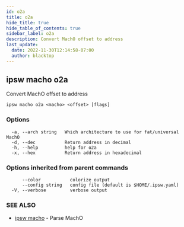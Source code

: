 ```yaml
---
id: o2a
title: o2a
hide_title: true
hide_table_of_contents: true
sidebar_label: o2a
description: Convert MachO offset to address
last_update:
  date: 2022-11-30T12:14:58-07:00
  author: blacktop
---
```

## ipsw macho o2a

Convert MachO offset to address

```
ipsw macho o2a <macho> <offset> [flags]
```

### Options

```
  -a, --arch string   Which architecture to use for fat/universal MachO
  -d, --dec           Return address in decimal
  -h, --help          help for o2a
  -x, --hex           Return address in hexadecimal
```

### Options inherited from parent commands

```
      --color           colorize output
      --config string   config file (default is $HOME/.ipsw.yaml)
  -V, --verbose         verbose output
```

### SEE ALSO

* [ipsw macho](/docs/cli/ipsw/macho)	 - Parse MachO

